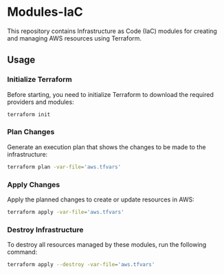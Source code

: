 # Modules-IaC

This repository contains Infrastructure as Code (IaC) modules for creating and managing AWS resources using Terraform.

## Usage

### Initialize Terraform

Before starting, you need to initialize Terraform to download the required providers and modules:

```bash
terraform init
```

### Plan Changes
Generate an execution plan that shows the changes to be made to the infrastructure:

```bash
terraform plan -var-file='aws.tfvars'
```

### Apply Changes
Apply the planned changes to create or update resources in AWS:

```bash
terraform apply -var-file='aws.tfvars'
```

### Destroy Infrastructure
To destroy all resources managed by these modules, run the following command:

```bash
terraform apply --destroy -var-file='aws.tfvars'
```